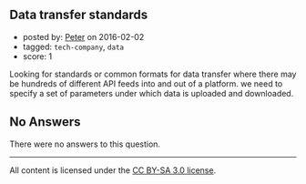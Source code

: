 ## Data transfer standards

- posted by: [Peter](https://stackexchange.com/users/7759306/peter) on 2016-02-02
- tagged: `tech-company`, `data`
- score: 1

<p>Looking for standards or common formats for data transfer where there may be hundreds of different API feeds into and out of a platform. we need to specify a set of parameters under which data is uploaded and downloaded.</p>


## No Answers

There were no answers to this question.


---

All content is licensed under the [CC BY-SA 3.0 license](https://creativecommons.org/licenses/by-sa/3.0/).
